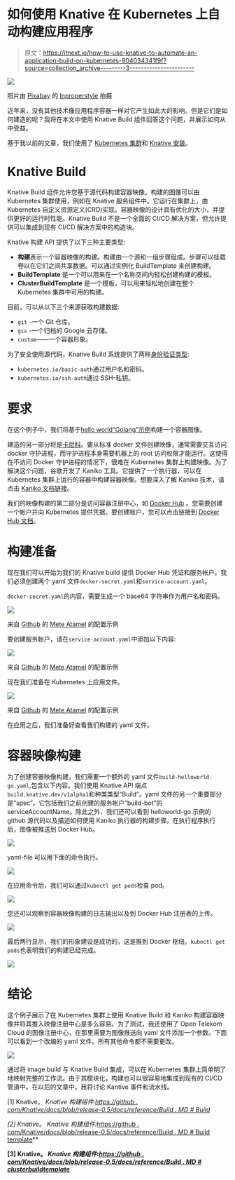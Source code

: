 # 如何使用 Knative 在 Kubernetes 上自动构建应用程序

> 原文：<https://itnext.io/how-to-use-knative-to-automate-an-application-build-on-kubernetes-904034341f9f?source=collection_archive---------3----------------------->

![](img/486bf58cad0f640ffdc49ccc8086689e.png)

照片由 [Pixabay](https://pixabay.com/de/photos/hafen-terminal-kr%C3%A4ne-2668402/) 的 [Inproperstyle](https://pixabay.com/de/users/inproperstyle-617761/) 拍摄

近年来，没有其他技术像应用程序容器一样对它产生如此大的影响。但是它们是如何建造的呢？我将在本文中使用 Knative Build 组件回答这个问题，并展示如何从中受益。

基于我以前的文章，我们使用了 [Kubernetes 集群](/deploy-a-kubernetes-cluster-on-openstack-using-kubespray-39b230b13d62)和 [Knative 安装](/how-to-use-knative-on-kubernetes-to-deploy-a-serverless-application-582d62fa2a9f)。

# Knative Build

Knative Build 组件允许您基于源代码构建容器映像。构建的图像可以由 Kubernetes 集群使用，例如在 Knative 服务组件中。它运行在集群上，由 Kubernetes 自定义资源定义(CRD)实现。容器映像的设计具有优化的大小，并提供更好的运行时性能。Knative Build 不是一个全面的 CI/CD 解决方案，但允许提供可以集成到现有 CI/CD 解决方案中的构造块。

Knative 构建 API 提供了以下三种主要类型:

*   **构建**表示一个容器映像的构建。构建由一个源和一组步骤组成。步骤可以挂载卷以在它们之间共享数据。可以通过实例化 BuildTemplate 来创建构建。
*   **BuildTemplate** 是一个可以用来在一个名称空间内轻松创建构建的模板。
*   **ClusterBuildTemplate** 是一个模板，可以用来轻松地创建在整个 Kubernetes 集群中可用的构建。

目前，可以从以下三个来源获取构建数据:

*   `git` -一个 Git 仓库。
*   `gcs` -一个归档的 Google 云存储。
*   `custom`——一个容器形象。

为了安全使用源代码，Knative Build 系统提供了两种[身份验证类型](https://www.knative.dev/docs/build/auth/):

*   `kubernetes.io/basic-auth`通过用户名和密码。
*   `kubernetes.io/ssh-auth`通过 SSH-私钥。

# 要求

在这个例子中，我们将基于[hello world“Golang”示例](https://github.com/knative/docs/tree/master/docs/serving/samples/hello-world/helloworld-go)构建一个容器图像。

建造的另一部分将是[卡尼科](https://github.com/GoogleContainerTools/kaniko)。要从标准 docker 文件创建映像，通常需要交互访问 docker 守护进程，而守护进程本身需要机器上的 root 访问权限才能运行。这使得在不访问 Docker 守护进程的情况下，很难在 Kubernetes 集群上构建映像。为了解决这个问题，谷歌开发了 Kaniko 工具。它提供了一个执行器，可以在 Kubernetes 集群上运行的容器中构建容器映像。想要深入了解 Kaniko 技术，请点击 [Kaniko 文档链接](https://cloud.google.com/blog/products/gcp/introducing-kaniko-build-container-images-in-kubernetes-and-google-container-builder-even-without-root-access)。

我们的映像构建的第二部分是访问容器注册中心，如 [Docker Hub](https://hub.docker.com) 。您需要创建一个帐户并向 Kubernetes 提供凭据。要创建帐户，您可以点击链接到 [Docker Hub 文档](https://docs.docker.com/docker-id/)。

# 构建准备

现在我们可以开始为我们的 Knative build 提供 Docker Hub 凭证和服务帐户。我们必须创建两个 yaml 文件`docker-secret.yaml`和`service-account.yaml`。

`docker-secret.yaml`的内容，需要生成一个 base64 字符串作为用户名和密码。

![](img/fbcba3be4574f7742bb7bbd6746b9a4f.png)

来自 [Github](https://github.com/meteatamel/knative-tutorial/blob/master/docs/10-dockerbuild.md) 的 [Mete Atamel](https://github.com/meteatamel) 的配置示例

要创建服务帐户，请在`service-account.yaml`中添加以下内容:

![](img/fa960bdf06a3c3c415d733d8735d9296.png)

来自 [Github](https://github.com/meteatamel/knative-tutorial/blob/master/docs/10-dockerbuild.md) 的 [Mete Atamel](https://github.com/meteatamel) 的配置示例

现在我们准备在 Kubernetes 上应用文件。

![](img/315aac21e25590db76610e6917cf4555.png)

来自 [Github](https://github.com/meteatamel/knative-tutorial/blob/master/docs/10-dockerbuild.md) 的 [Mete Atamel](https://github.com/meteatamel) 的配置示例

在应用之后，我们准备好查看我们构建的 yaml 文件。

# 容器映像构建

为了创建容器映像构建，我们需要一个额外的 yaml 文件`build-helloworld-go.yaml`,包含以下内容。我们使用 Knative API 端点`build.knative.dev/v1alpha1`和种类类型“Build”。yaml 文件的另一个重要部分是“spec”。它包括我们之前创建的服务帐户“build-bot”的 serviceAccountName。除此之外，我们还可以看到 helloworld-go 示例的 github 源代码以及描述如何使用 Kaniko 执行器的构建步骤。在执行程序执行后，图像被推送到 Docker Hub。

![](img/24de3fca92b1040cfd31365e1b605a2e.png)

yaml-file 可以用下面的命令执行。

![](img/4664d6328d79b4e1ac5b34dc1d87012c.png)

在应用命令后，我们可以通过`kubectl get pods`检查 pod。

![](img/0c76af9929e66d978908e4c8f5ded19a.png)

您还可以观察到容器映像构建的日志输出以及到 Docker Hub 注册表的上传。

![](img/1d3ef1f2e04ae7307b641a4dcdef7e0b.png)

最后两行显示，我们的形象建设是成功的，这是推到 Docker 枢纽。`kubectl get pods`也表明我们的构建已经完成。

![](img/012ae470c088b2f563c71e3595c17413.png)

# 结论

这个例子展示了在 Kubernetes 集群上使用 Knative Build 和 Kaniko 构建容器映像并将其推入映像注册中心是多么容易。为了测试，我还使用了 Open Telekom Cloud 的图像注册中心，在那里需要为图像推送向 yaml 文件添加一个参数。下面可以看到一个改编的 yaml 文件。所有其他命令都不需要更改。

![](img/420bd2afc04be758ba418c658c4bf178.png)

通过将 image build 与 Knative Build 集成，可以在 Kubernetes 集群上简单明了地映射完整的工作流。由于其模块化，构建也可以很容易地集成到现有的 CI/CD 管道中。在以后的文章中，我将讨论 Kantive 事件和流水线。

[1] Knative。 *Knative 构建组件*:*[https://github . com/Knative/docs/blob/release-0.5/docs/reference/Build . MD # Build](https://github.com/knative/docs/blob/release-0.5/docs/reference/build.md#build)*

*[2] Knative。 *Knative 构建组件*:*[https://github . com/Knative/docs/blob/release-0.5/docs/reference/Build . MD # Build template](https://github.com/knative/docs/blob/release-0.5/docs/reference/build.md#buildtemplate)**

**[3] Knative。 *Knative 构建组件*:*[https://github . com/Knative/docs/blob/release-0.5/docs/reference/Build . MD # clusterbuildtemplate](https://github.com/knative/docs/blob/release-0.5/docs/reference/build.md#clusterbuildtemplate)***